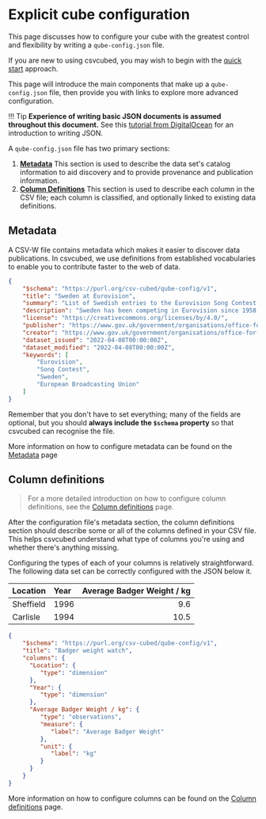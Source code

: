 # Explicit cube configuration

This page discusses how to configure your cube with the greatest control and flexibility by writing a `qube-config.json` file.

If you are new to using csvcubed, you may wish to begin with the [quick start](../../../quick-start/index.md) approach.

This page will introduce the main components that make up a `qube-config.json` file, then provide you with links to
explore more advanced configuration.

!!! Tip
    **Experience of writing basic JSON documents is assumed throughout this document.**
    See this [tutorial from DigitalOcean](https://www.digitalocean.com/community/tutorials/an-introduction-to-json) for
    an introduction to writing JSON.

A `qube-config.json` file has two primary sections:

1. [**Metadata**](#metadata)
   This section is used to describe the data set's catalog information to aid discovery and to provide provenance and
   publication information.
2. [**Column Definitions**](#column-definitions)
   This section is used to describe each column in the CSV file; each column is classified, and optionally linked to
   existing data definitions.

## Metadata

A CSV-W file contains metadata which makes it easier to discover data publications. In csvcubed, we use definitions
from established vocabularies to enable you to contribute faster to the web of data.

```json
{
    "$schema": "https://purl.org/csv-cubed/qube-config/v1",
    "title": "Sweden at Eurovision",
    "summary": "List of Swedish entries to the Eurovision Song Contest since 1958.",
    "description": "Sweden has been competing in Eurovision since 1958, with an enviable track record of wins. This dataset covers all contests since 1958, their artists, the song names, language (if mono-lingual), and some observations covering points in final, rank in final, and number of artists on stage. Data originally sourced from https://en.wikipedia.org/w/index.php?title=Sweden_in_the_Eurovision_Song_Contest&oldid=1081060799 and https://sixonstage.com/",
    "license": "https://creativecommons.org/licenses/by/4.0/",
    "publisher": "https://www.gov.uk/government/organisations/office-for-national-statistics",
    "creator": "https://www.gov.uk/government/organisations/office-for-national-statistics",
    "dataset_issued": "2022-04-08T00:00:00Z",
    "dataset_modified": "2022-04-08T00:00:00Z",
    "keywords": [
        "Eurovision",
        "Song Contest",
        "Sweden",
        "European Broadcasting Union"
    ]
}
```

Remember that you don't have to set everything; many of the fields are optional, but you should **always include the
`$schema` property** so that csvcubed can recognise the file.

More information on how to configure metadata can be found on the [Metadata](./metadata.md) page

## Column definitions

> For a more detailed introduction on how to configure column definitions, see the
> [Column definitions](./columns/index.md) page.

After the configuration file's metadata section, the column definitions section should describe some or all of the
columns defined in your CSV file. This helps csvcubed understand what type of columns you're using and whether there's
anything missing.

Configuring the types of each of your columns is relatively straightforward. The following data set can be correctly
configured with the JSON below it.

| Location  | Year | Average Badger Weight / kg |
|:----------|:-----|---------------------------:|
| Sheffield | 1996 | 9.6                        |
| Carlisle  | 1994 | 10.5                       |

```json
{
    "$schema": "https://purl.org/csv-cubed/qube-config/v1",
    "title": "Badger weight watch",
    "columns": {
      "Location": {
         "type": "dimension"
      },
      "Year": {
         "type": "dimension"
      },
      "Average Badger Weight / kg": {
         "type": "observations",
         "measure": {
            "label": "Average Badger Weight"
         },
         "unit": {
            "label": "kg"
         }
      }
    }
}
```

More information on how to configure columns can be found on the [Column definitions](./columns/index.md) page.

